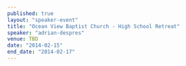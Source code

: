 ```yaml
---
published: true
layout: "speaker-event"
title: "Ocean View Baptist Church - High School Retreat"
speaker: "adrian-despres"
venue: TBD
date: "2014-02-15"
end_date: "2014-02-17"
---
```


